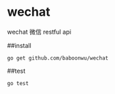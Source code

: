 # wechat
wechat 微信 restful api

##install

```
go get github.com/baboonwu/wechat
```

##test
```
go test
```